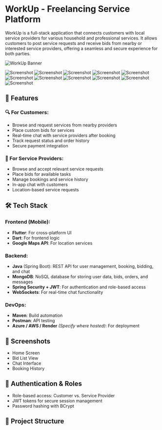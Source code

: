# WorkUp - Freelancing Service Platform

WorkUp is a full-stack application that connects customers with local service providers for various household and professional services. It allows customers to post service requests and receive bids from nearby or interested service providers, offering a seamless and secure experience for both parties.

![WorkUp Banner](assets/banner.png) <!-- Optional image if available -->

![Screenshot](./screenshots/allCategories.jpg)
![Screenshot](./screenshots/bidDetail.jpg)
![Screenshot](./screenshots/bidding.jpg)
![Screenshot](./screenshots/bidding1.jpg)
![Screenshot](./screenshots/bidding2.jpg)
![Screenshot](./screenshots/logincustomer.jpg)
![Screenshot](./screenshots/loginserviceprovider.jpg)
![Screenshot](./screenshots/orderhistory.jpg)
![Screenshot](./screenshots/place%20order.jpg)
![Screenshot](./screenshots/profile.jpg)
![Screenshot](./screenshots/selectdate.jpg)







## 🌟 Features

### 🔍 For Customers:
- Browse and request services from nearby providers
- Place custom bids for services
- Real-time chat with service providers after booking
- Track request status and order history
- Secure payment integration

### 💼 For Service Providers:
- Browse and accept relevant service requests
- Place bids for available tasks
- Manage bookings and service history
- In-app chat with customers
- Location-based service requests

## 🛠️ Tech Stack

### Frontend (Mobile):
- **Flutter**: For cross-platform UI
- **Dart**: For frontend logic
- **Google Maps API**: For location services

### Backend:
- **Java** (Spring Boot): REST API for user management, booking, bidding, and chat
- **MongoDB**: NoSQL database for storing user data, bids, orders, and messages
- **Spring Security + JWT**: For authentication and role-based access
- **WebSockets**: For real-time chat functionality

### DevOps:
- **Maven**: Build automation
- **Postman**: API testing
- **Azure / AWS / Render** *(Specify where hosted)*: For deployment

## 📱 Screenshots

<!-- Replace with actual image paths -->
- Home Screen  
- Bid List View  
- Chat Interface  
- Booking History

## 🔐 Authentication & Roles

- Role-based access: Customer vs. Service Provider
- JWT tokens for secure session management
- Password hashing with BCrypt

## 🧩 Project Structure

